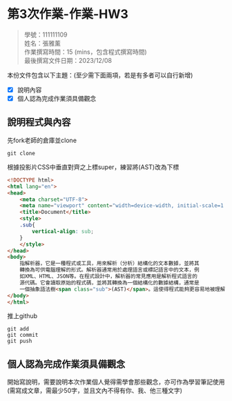 # 第3次作業-作業-HW3
>
>學號：111111109
><br />
>姓名：張雅薰
><br />
>作業撰寫時間：15 (mins，包含程式撰寫時間)
><br />
>最後撰寫文件日期：2023/12/08
>

本份文件包含以下主題：(至少需下面兩項，若是有多者可以自行新增)
- [x] 說明內容
- [x] 個人認為完成作業須具備觀念

## 說明程式與內容
先fork老師的倉庫並clone 
```git
git clone
```
根據投影片CSS中垂直對齊之上標super，練習將(AST)改為下標
```html
<!DOCTYPE html>
<html lang="en">
<head>
    <meta charset="UTF-8">
    <meta name="viewport" content="width=device-width, initial-scale=1.0">
    <title>Document</title>
    <style>
    .sub{
        vertical-align: sub;
    }
    </style>
</head>
<body>
    指解析器，它是⼀種程式或⼯具，⽤來解析（分析）結構化的⽂本數據，並將其
    轉換為可供電腦理解的形式。解析器通常⽤於處理語⾔或標記語⾔中的⽂本，例
    如XML、HTML、JSON等。在程式設計中，解析器的常⾒應⽤是解析程式語⾔的
    源代碼。它會讀取原始的程式碼，並將其轉換為⼀個結構化的數據結構，通常是
    ⼀個抽象語法樹<span class="sub">(AST)</span>。這使得程式能夠更容易地被理解、分析和操作。
</body>
</html>
```
推上github
```git
git add 
git commit 
git push
```
## 個人認為完成作業須具備觀念

開始寫說明，需要說明本次作業個人覺得需學會那些觀念，亦可作為學習筆記使用 (需寫成文章，需最少50字，並且文內不得有你、我、他三種文字)